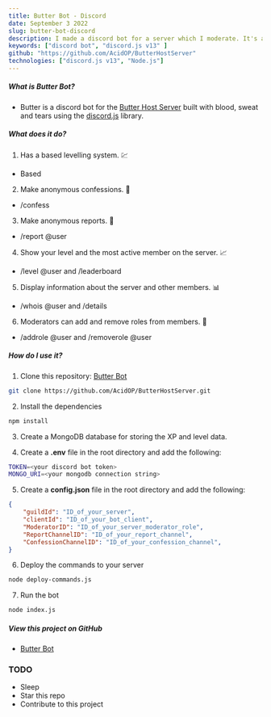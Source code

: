 ```yaml
---
title: Butter Bot - Discord
date: September 3 2022
slug: butter-bot-discord
description: I made a discord bot for a server which I moderate. It's a simple bot, but it does the job.
keywords: ["discord bot", "discord.js v13" ]
github: "https://github.com/AcidOP/ButterHostServer"
technologies: ["discord.js v13", "Node.js"]
---
```



##### What is Butter Bot?
* Butter is a discord bot for the [Butter Host Server](https://discord.gg/8R7bZ9QZyq) built with blood, sweat and tears using the [discord.js](https://discord.js.org/#/) library.

##### What does it do?
1. Has a based levelling system. 💹
* Based

2. Make anonymous confessions. 🤫
* /confess <message>

3. Make anonymous reports. 📝
* /report @user <reason>

4. Show your level and the most active member on the server. 📈
* /level @user and /leaderboard

5. Display information about the server and other members. 📊
* /whois @user and /details

6. Moderators can add and remove roles from members. 👮
* /addrole @user <role> and /removerole @user <role>

##### How do I use it?
1. Clone this repository: [Butter Bot](https://github.com/AcidOP/ButterHostServer)
```bash
git clone https://github.com/AcidOP/ButterHostServer.git
```

2. Install the dependencies

```bash
npm install
```

3. Create a MongoDB database for storing the XP and level data.

4. Create a **.env** file in the root directory and add the following:
```bash
TOKEN=<your discord bot token>
MONGO_URI=<your mongodb connection string>
```

5. Create a **config.json** file in the root directory and add the following:
```json
{
    "guildId": "ID_of_your_server",
    "clientId": "ID_of_your_bot_client",
    "ModeratorID": "ID_of_your_server_moderator_role",
    "ReportChannelID": "ID_of_your_report_channel",
    "ConfessionChannelID": "ID_of_your_confession_channel",
}
```

6. Deploy the commands to your server
```bash
node deploy-commands.js
```

7. Run the bot
```bash
node index.js
```

##### View this project on GitHub
* [Butter Bot](https://github.com/AcidOP/ButterHostServer)

### TODO
- Sleep
- Star this repo
- Contribute to this project

